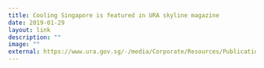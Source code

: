 ```yaml
---
title: Cooling Singapore is featured in URA skyline magazine
date: 2019-01-29
layout: link
description: ""
image: ""
external: https://www.ura.gov.sg/-/media/Corporate/Resources/Publications/Skyline/Skyline-PDFs/Skyline_Issue_10.pdf
---
```


